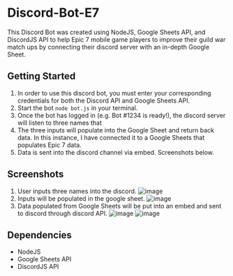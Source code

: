 # Discord-Bot-E7
This Discord Bot was created using NodeJS, Google Sheets API, and DiscordJS API to help Epic 7 mobile game players to improve their guild war match ups by connecting their discord server with an in-depth Google Sheet.

## Getting Started
1. In order to use this discord bot, you must enter your corresponding credentials for both the Discord API and Google Sheets API.
2. Start the bot `node bot.js` in your terminal. 
3. Once the bot has logged in (e.g. Bot #1234 is ready!), the discord server will listen to three names that 
4. The three inputs will populate into the Google Sheet and return back data. In this instance, I have connected it to a Google Sheets that populates Epic 7 data.
5. Data is sent into the discord channel via embed. Screenshots below.

## Screenshots
1. User inputs three names into the discord.
![image](https://user-images.githubusercontent.com/99042142/203718528-1fc4cb0e-6b7f-4c52-a5d5-809bdd76cc6c.png)
2. Inputs will be populated in the google sheet.
![image](https://user-images.githubusercontent.com/99042142/203719623-66c4b43a-5edb-42f8-a87c-22f7b35f9e31.png)
3. Data populated from Google Sheets will be put into an embed and sent to discord through discord API.
![image](https://user-images.githubusercontent.com/99042142/203719739-4382ca4f-21a8-455e-a715-70bc00bd9bca.png)
![image](https://user-images.githubusercontent.com/99042142/203719770-e9fc29f2-4c17-494d-adab-8cb9c53ca107.png)




## Dependencies
- NodeJS
- Google Sheets API
- DiscordJS API
